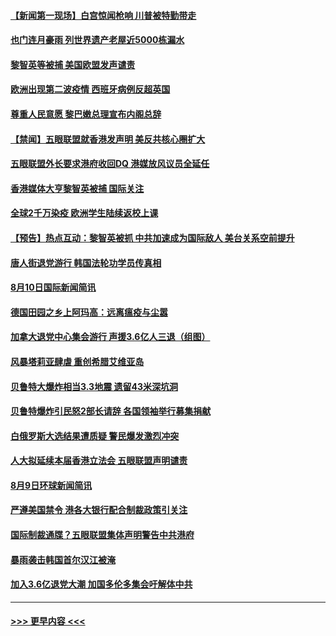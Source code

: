 #### [【新闻第一现场】白宫惊闻枪响 川普被特勤带走](../pages/prog202/a102915521.md?t=08111651) 
#### [也门连月豪雨 列世界遗产老屋近5000栋漏水](../pages/prog202/a102915343.md?t=08111651) 
#### [黎智英等被捕 美国欧盟发声谴责](../pages/prog202/a102915303.md?t=08111651) 
#### [欧洲出现第二波疫情 西班牙病例反超英国](../pages/prog202/a102915073.md?t=08111651) 
#### [尊重人民意愿 黎巴嫩总理宣布内阁总辞](../pages/prog202/a102915134.md?t=08111651) 
#### [【禁闻】五眼联盟就香港发声明 美反共核心圈扩大](../pages/prog202/a102915115.md?t=08111651) 
#### [五眼联盟外长要求港府收回DQ 港媒放风议员全延任](../pages/prog202/a102915086.md?t=08111651) 
#### [香港媒体大亨黎智英被捕  国际关注](../pages/prog202/a102914978.md?t=08111651) 
#### [全球2千万染疫 欧洲学生陆续返校上课](../pages/prog202/a102914975.md?t=08111651) 
#### [【预告】热点互动：黎智英被抓 中共加速成为国际敌人 美台关系空前提升](../pages/prog202/a102914919.md?t=08111651) 
#### [唐人街退党游行 韩国法轮功学员传真相](../pages/prog202/a102914923.md?t=08111651) 
#### [8月10日国际新闻简讯](../pages/prog202/a102914780.md?t=08111651) 
#### [德国田园之乡上阿玛高：远离瘟疫与尘嚣](../pages/prog202/a102914788.md?t=08111651) 
#### [加拿大退党中心集会游行 声援3.6亿人三退（组图）](../pages/prog202/a102914724.md?t=08111651) 
#### [风暴塔莉亚肆虐 重创希腊艾维亚岛](../pages/prog202/a102914644.md?t=08111651) 
#### [贝鲁特大爆炸相当3.3地震 遗留43米深坑洞](../pages/prog202/a102914593.md?t=08111651) 
#### [贝鲁特爆炸引民怒2部长请辞 各国领袖举行募集捐献](../pages/prog202/a102914546.md?t=08111651) 
#### [白俄罗斯大选结果遭质疑 警民爆发激烈冲突](../pages/prog202/a102914471.md?t=08111651) 
#### [人大拟延续本届香港立法会 五眼联盟声明谴责](../pages/prog202/a102914375.md?t=08111651) 
#### [8月9日环球新闻简讯](../pages/prog202/a102914359.md?t=08111651) 
#### [严遵美国禁令 港各大银行配合制裁政策引关注](../pages/prog202/a102914323.md?t=08111651) 
#### [国际制裁通牒？五眼联盟集体声明警告中共港府](../pages/prog202/a102914329.md?t=08111651) 
#### [暴雨袭击韩国首尔汉江被淹](../pages/prog202/a102914339.md?t=08111651) 
#### [加入3.6亿退党大潮 加国多伦多集会吁解体中共](../pages/prog202/a102914337.md?t=08111651) 

----
#### [ >>> 更早内容 <<< ](../indexes/prog202-earlier.md)
